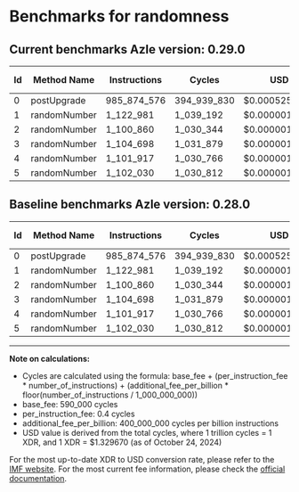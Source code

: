 # Benchmarks for randomness

## Current benchmarks Azle version: 0.29.0

| Id  | Method Name  | Instructions | Cycles      | USD           | USD/Million Calls | Change                     |
| --- | ------------ | ------------ | ----------- | ------------- | ----------------- | -------------------------- |
| 0   | postUpgrade  | 985_874_576  | 394_939_830 | $0.0005251396 | $525.13           | <font color="red">0</font> |
| 1   | randomNumber | 1_122_981    | 1_039_192   | $0.0000013818 | $1.38             | <font color="red">0</font> |
| 2   | randomNumber | 1_100_860    | 1_030_344   | $0.0000013700 | $1.37             | <font color="red">0</font> |
| 3   | randomNumber | 1_104_698    | 1_031_879   | $0.0000013721 | $1.37             | <font color="red">0</font> |
| 4   | randomNumber | 1_101_917    | 1_030_766   | $0.0000013706 | $1.37             | <font color="red">0</font> |
| 5   | randomNumber | 1_102_030    | 1_030_812   | $0.0000013706 | $1.37             | <font color="red">0</font> |

## Baseline benchmarks Azle version: 0.28.0

| Id  | Method Name  | Instructions | Cycles      | USD           | USD/Million Calls |
| --- | ------------ | ------------ | ----------- | ------------- | ----------------- |
| 0   | postUpgrade  | 985_874_576  | 394_939_830 | $0.0005251396 | $525.13           |
| 1   | randomNumber | 1_122_981    | 1_039_192   | $0.0000013818 | $1.38             |
| 2   | randomNumber | 1_100_860    | 1_030_344   | $0.0000013700 | $1.37             |
| 3   | randomNumber | 1_104_698    | 1_031_879   | $0.0000013721 | $1.37             |
| 4   | randomNumber | 1_101_917    | 1_030_766   | $0.0000013706 | $1.37             |
| 5   | randomNumber | 1_102_030    | 1_030_812   | $0.0000013706 | $1.37             |

---

**Note on calculations:**

- Cycles are calculated using the formula: base_fee + (per_instruction_fee \* number_of_instructions) + (additional_fee_per_billion \* floor(number_of_instructions / 1_000_000_000))
- base_fee: 590_000 cycles
- per_instruction_fee: 0.4 cycles
- additional_fee_per_billion: 400_000_000 cycles per billion instructions
- USD value is derived from the total cycles, where 1 trillion cycles = 1 XDR, and 1 XDR = $1.329670 (as of October 24, 2024)

For the most up-to-date XDR to USD conversion rate, please refer to the [IMF website](https://www.imf.org/external/np/fin/data/rms_sdrv.aspx).
For the most current fee information, please check the [official documentation](https://internetcomputer.org/docs/current/developer-docs/gas-cost#execution).
